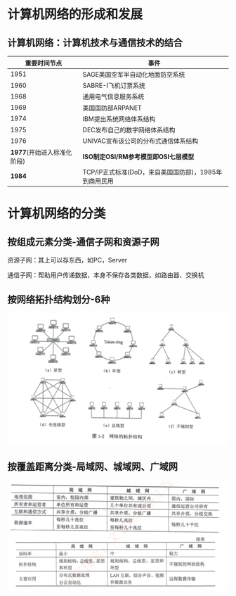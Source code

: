 # 计算机网络的形成和发展

## 计算机网络：计算机技术与通信技术的结合

| 重要时间节点                 | 事件                                                  |
| ---------------------------- | ----------------------------------------------------- |
| 1951                         | SAGE美国空军半自动化地面防空系统                      |
| 1960                         | SABRE-I飞机订票系统                                   |
| 1968                         | 通用电气信息服务系统                                  |
| 1969                         | 美国国防部ARPANET                                     |
| 1974                         | IBM提出系统网络体系结构                               |
| 1975                         | DEC发布自己的数字网络体系结构                         |
| 1976                         | UNIVAC宣布该公司的分布式通信体系结构                  |
| **1977**(开始进入标准化阶段) | **ISO制定OSI/RM参考模型即OSI七层模型**                |
| **1984**                     | TCP/IP正式标准(DoD，来自美国国防部)，1985年到商用民用 |

# 计算机网络的分类

## 按组成元素分类-通信子网和资源子网

资源子网：其上可以存东西，如PC，Server

通信子网：帮助用户传递数据，本身不保存各类数据，如路由器、交换机

## 按网络拓扑结构划分-6种

![image-20230213193549978](./assets/image-20230213193549978.png)

## 按覆盖距离分类-局域网、城域网、广域网

![](./assets/image-20230213194021526.png)






